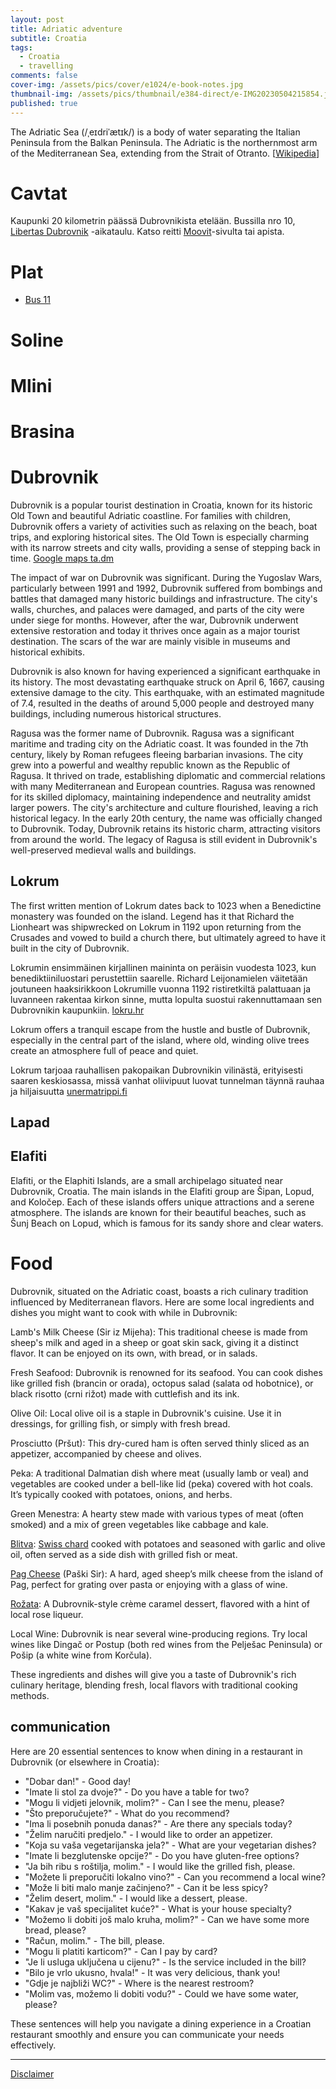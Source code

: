 ```yaml
---
layout: post
title: Adriatic adventure
subtitle: Croatia
tags:
  - Croatia
  - travelling
comments: false
cover-img: /assets/pics/cover/e1024/e-book-notes.jpg
thumbnail-img: /assets/pics/thumbnail/e384-direct/e-IMG20230504215854.jpg
published: true
---
```


The Adriatic Sea (/ˌeɪdriˈætɪk/) is a body of water separating the Italian Peninsula from the Balkan Peninsula. The Adriatic is the northernmost arm of the Mediterranean Sea, extending from the Strait of Otranto. [[Wikipedia](https://en.wikipedia.org/wiki/Adriatic_Sea)]

# Cavtat

Kaupunki 20 kilometrin päässä Dubrovnikista etelään. Bussilla nro 10, [Libertas Dubrovnik](https://www.libertasdubrovnik.hr/en/line/2/dubrovnik-cavtat-10) -aikataulu. Katso reitti [Moovit](https://moovitapp.com/index/en/public_transit-line-10-Dubrovnik-4304-923485-87446440-0)-sivulta tai apista.

# Plat

- [Bus 11](https://www.rome2rio.com/s/Dubrovnik-Airport-DBV/Plat-Dubrova%C4%8Dko-Neretvanska-Croatia)

# Soline



# Mlini



# Brasina



# Dubrovnik

Dubrovnik is a popular tourist destination in Croatia, known for its historic Old Town and beautiful Adriatic coastline. For families with children, Dubrovnik offers a variety of activities such as relaxing on the beach, boat trips, and exploring historical sites. The Old Town is especially charming with its narrow streets and city walls, providing a sense of stepping back in time. [Google maps ta.dm](https://www.google.com/maps/place/Dubrovnik,+Kroatia/@42.6476756,18.090904,15.25z)

The impact of war on Dubrovnik was significant. During the Yugoslav Wars, particularly between 1991 and 1992, Dubrovnik suffered from bombings and battles that damaged many historic buildings and infrastructure. The city's walls, churches, and palaces were damaged, and parts of the city were under siege for months. However, after the war, Dubrovnik underwent extensive restoration and today it thrives once again as a major tourist destination. The scars of the war are mainly visible in museums and historical exhibits.

Dubrovnik is also known for having experienced a significant earthquake in its history. The most devastating earthquake struck on April 6, 1667, causing extensive damage to the city. This earthquake, with an estimated magnitude of 7.4, resulted in the deaths of around 5,000 people and destroyed many buildings, including numerous historical structures.

Ragusa was the former name of Dubrovnik. Ragusa was a significant maritime and trading city on the Adriatic coast. It was founded in the 7th century, likely by Roman refugees fleeing barbarian invasions. The city grew into a powerful and wealthy republic known as the Republic of Ragusa. It thrived on trade, establishing diplomatic and commercial relations with many Mediterranean and European countries. Ragusa was renowned for its skilled diplomacy, maintaining independence and neutrality amidst larger powers. The city's architecture and culture flourished, leaving a rich historical legacy. In the early 20th century, the name was officially changed to Dubrovnik. Today, Dubrovnik retains its historic charm, attracting visitors from around the world. The legacy of Ragusa is still evident in Dubrovnik's well-preserved medieval walls and buildings.

## Lokrum

The first written mention of Lokrum dates back to 1023 when a Benedictine monastery was founded on the island. Legend has it that Richard the Lionheart was shipwrecked on Lokrum in 1192 upon returning from the Crusades and vowed to build a church there, but ultimately agreed to have it built in the city of Dubrovnik.

Lokrumin ensimmäinen kirjallinen maininta on peräisin vuodesta 1023, kun benediktiiniluostari perustettiin saarelle. Richard Leijonamielen väitetään joutuneen haaksirikkoon Lokrumille vuonna 1192 ristiretkiltä palattuaan ja luvanneen rakentaa kirkon sinne, mutta lopulta suostui rakennuttamaan sen Dubrovnikin kaupunkiin. [lokru.hr](https://www.lokrum.hr/eng/)

Lokrum offers a tranquil escape from the hustle and bustle of Dubrovnik, especially in the central part of the island, where old, winding olive trees create an atmosphere full of peace and quiet.

Lokrum tarjoaa rauhallisen pakopaikan Dubrovnikin vilinästä, erityisesti saaren keskiosassa, missä vanhat oliivipuut luovat tunnelman täynnä rauhaa ja hiljaisuutta [unermatrippi.fi](https://www.unelmatrippi.fi/lokrum-saaritauko-dubrovnikin-halinasta/)


## Lapad

## Elafiti

Elafiti, or the Elaphiti Islands, are a small archipelago situated near Dubrovnik, Croatia. The main islands in the Elafiti group are Šipan, Lopud, and Koločep. Each of these islands offers unique attractions and a serene atmosphere. The islands are known for their beautiful beaches, such as Šunj Beach on Lopud, which is famous for its sandy shore and clear waters.

# Food

Dubrovnik, situated on the Adriatic coast, boasts a rich culinary tradition influenced by Mediterranean flavors. Here are some local ingredients and dishes you might want to cook with while in Dubrovnik:

Lamb's Milk Cheese (Sir iz Mijeha): This traditional cheese is made from sheep's milk and aged in a sheep or goat skin sack, giving it a distinct flavor. It can be enjoyed on its own, with bread, or in salads.

Fresh Seafood: Dubrovnik is renowned for its seafood. You can cook dishes like grilled fish (brancin or orada), octopus salad (salata od hobotnice), or black risotto (crni rižot) made with cuttlefish and its ink.

Olive Oil: Local olive oil is a staple in Dubrovnik's cuisine. Use it in dressings, for grilling fish, or simply with fresh bread.

Prosciutto (Pršut): This dry-cured ham is often served thinly sliced as an appetizer, accompanied by cheese and olives.

Peka: A traditional Dalmatian dish where meat (usually lamb or veal) and vegetables are cooked under a bell-like lid (peka) covered with hot coals. It’s typically cooked with potatoes, onions, and herbs.

Green Menestra: A hearty stew made with various types of meat (often smoked) and a mix of green vegetables like cabbage and kale.

[Blitva](https://www.croatiaweek.com/blitva-queen-of-the-dalmatian-garden/#google_vignette): [Swiss chard](https://en.wikipedia.org/wiki/Chard) cooked with potatoes and seasoned with garlic and olive oil, often served as a side dish with grilled fish or meat.

[Pag Cheese](https://en.wikipedia.org/wiki/Pag_cheese) (Paški Sir): A hard, aged sheep’s milk cheese from the island of Pag, perfect for grating over pasta or enjoying with a glass of wine.

[Rožata](https://adventurescroatia.com/rozata-recipe/): A Dubrovnik-style crème caramel dessert, flavored with a hint of local rose liqueur.

Local Wine: Dubrovnik is near several wine-producing regions. Try local wines like Dingač or Postup (both red wines from the Pelješac Peninsula) or Pošip (a white wine from Korčula).

These ingredients and dishes will give you a taste of Dubrovnik's rich culinary heritage, blending fresh, local flavors with traditional cooking methods.

## communication

Here are 20 essential sentences to know when dining in a restaurant in Dubrovnik (or elsewhere in Croatia):

- "Dobar dan!" - Good day!
- "Imate li stol za dvoje?" - Do you have a table for two?
- "Mogu li vidjeti jelovnik, molim?" - Can I see the menu, please?
- "Što preporučujete?" - What do you recommend?
- "Ima li posebnih ponuda danas?" - Are there any specials today?
- "Želim naručiti predjelo." - I would like to order an appetizer.
- "Koja su vaša vegetarijanska jela?" - What are your vegetarian dishes?
- "Imate li bezglutenske opcije?" - Do you have gluten-free options?
- "Ja bih ribu s roštilja, molim." - I would like the grilled fish, please.
- "Možete li preporučiti lokalno vino?" - Can you recommend a local wine?
- "Može li biti malo manje začinjeno?" - Can it be less spicy?
- "Želim desert, molim." - I would like a dessert, please.
- "Kakav je vaš specijalitet kuće?" - What is your house specialty?
- "Možemo li dobiti još malo kruha, molim?" - Can we have some more bread, please?
- "Račun, molim." - The bill, please.
- "Mogu li platiti karticom?" - Can I pay by card?
- "Je li usluga uključena u cijenu?" - Is the service included in the bill?
- "Bilo je vrlo ukusno, hvala!" - It was very delicious, thank you!
- "Gdje je najbliži WC?" - Where is the nearest restroom?
- "Molim vas, možemo li dobiti vodu?" - Could we have some water, please?

These sentences will help you navigate a dining experience in a Croatian restaurant smoothly and ensure you can communicate your needs effectively.

---

[Disclaimer](https://talonendm.github.io/disclaimer)

